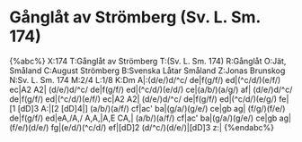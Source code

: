 # Gånglåt av Strömberg (Sv. L. Sm. 174)

{%abc%}
X:174
T:Gånglåt av Strömberg
T:(Sv. L. Sm. 174) 
R:Gånglåt
O:Jät, Småland
C:August Strömberg
B:Svenska Låtar Småland
Z:Jonas Brunskog
N:Sv. L. Sm. 174
M:2/4
L:1/8
K:Dm
A|:(d/e/)d/^c/ de|f(g/f/) ed|(^c/d/)(e/f/) ec|A2 A2|
(d/e/)d/^c/ de|f(g/f/) ed|(^c/d/)(e/d/) ce|(a/b/)(a/g/) af|
(d/e/)d/^c/ de|f(g/f/) ed|(^c/d/)(e/f/) ec|A2 A2|
(d/e/)d/^c/ de|f(g/f/) ed|(^c/d/)(e/g/) fe|[1 [dD]3 A:|[2 [dD]4|]
(a/b/)(a/f/) cf|ac' ba|(g/a/)(g/e/) ce|gb ag|
(f/g/)(f/e/) de|f(g/f/) ed|eA,/A,/ A,A,|A,E CA,|
(a/b/)(a/f/) cf|ac' ba|(g/a/)(g/e/) ce|gb ag|
(f/e/)(d/e/) fg|(e/d/)(^c/d/) ef|[dD]2 (d/^c/)(d/e/)|[dD]3 z:|
{%endabc%}

